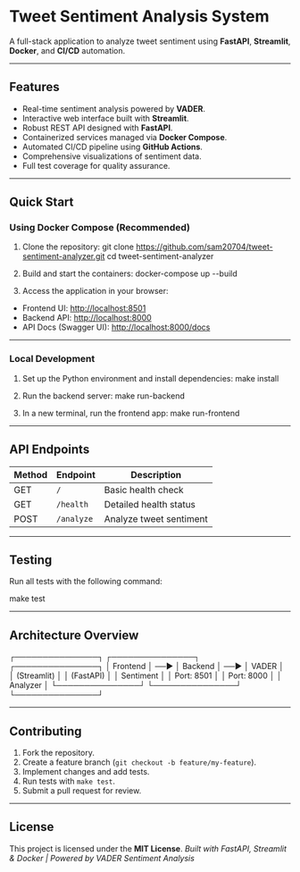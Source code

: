# Tweet Sentiment Analysis System

A full-stack application to analyze tweet sentiment using **FastAPI**, **Streamlit**, **Docker**, and **CI/CD** automation.

---

## Features

- Real-time sentiment analysis powered by **VADER**.
- Interactive web interface built with **Streamlit**.
- Robust REST API designed with **FastAPI**.
- Containerized services managed via **Docker Compose**.
- Automated CI/CD pipeline using **GitHub Actions**.
- Comprehensive visualizations of sentiment data.
- Full test coverage for quality assurance.

---

## Quick Start

### Using Docker Compose (Recommended)

1. Clone the repository:
git clone https://github.com/sam20704/tweet-sentiment-analyzer.git
cd tweet-sentiment-analyzer

2. Build and start the containers:
docker-compose up --build

3. Access the application in your browser:
- Frontend UI: [http://localhost:8501](http://localhost:8501)
- Backend API: [http://localhost:8000](http://localhost:8000)
- API Docs (Swagger UI): [http://localhost:8000/docs](http://localhost:8000/docs)

---

### Local Development

1. Set up the Python environment and install dependencies:
make install

2. Run the backend server:
make run-backend

3. In a new terminal, run the frontend app:
make run-frontend

---

## API Endpoints

| Method | Endpoint   | Description                      |
|--------|------------|--------------------------------|
| GET    | `/`        | Basic health check              |
| GET    | `/health`  | Detailed health status          |
| POST   | `/analyze` | Analyze tweet sentiment         |

---

## Testing

Run all tests with the following command:

make test

---

## Architecture Overview

┌───────────────┐ ┌───────────────┐ ┌───────────────┐
│ Frontend │ ──▶ │ Backend │ ──▶ │ VADER │
│ (Streamlit) │ │ (FastAPI) │ │ Sentiment │
│ Port: 8501 │ │ Port: 8000 │ │ Analyzer │
└───────────────┘ └───────────────┘ └───────────────┘

---

## Contributing

1. Fork the repository.
2. Create a feature branch (`git checkout -b feature/my-feature`).
3. Implement changes and add tests.
4. Run tests with `make test`.
5. Submit a pull request for review.

---

## License

This project is licensed under the **MIT License**.
*Built with FastAPI, Streamlit & Docker | Powered by VADER Sentiment Analysis*
